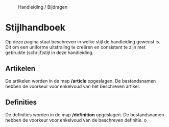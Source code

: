 <properties>
	<page>
		<title>Stijlhandboek12</title>
	</page>
	<menu>
		<position>Handleiding / Bijdragen</position>
		<title>Stijlhandboek34</title>
	</menu>
</properties>

Stijlhandboek
================================
Op deze pagina staat beschreven in welke stijl de handleiding gewenst is. Dit om een uniforme uitstraling te creëren en consistent te zijn met gebruikte (schrijf)stijl in deze handleiding. 

Artikelen
-------------------
De artikelen worden in de map **/article** opgeslagen. De <label keyword="bestandnamen-stijl">bestandsnamen</label> hebben de voorkeur voor enkelvoud van het beschreven artikel.

Definities
-------------------
De definities worden in de map **/definition** opgeslagen. De <label keyword="bestandnamen-stijl">bestandsnamen</label> hebben de voorkeur voor enkelvoud van de beschreven definitie.
 o